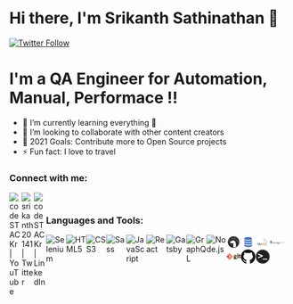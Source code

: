 # Hi there, I'm Srikanth Sathinathan 👋

[![Twitter Follow](https://img.shields.io/twitter/follow/srikanth20141?color=1DA1F2&logo=twitter&style=for-the-badge)](https://twitter.com/intent/follow?original_referer=https%3A%2F%2Fgithub.com%2FcodeSTACKr&screen_name=codeSTACKr)

# I'm a QA Engineer for Automation, Manual, Performace !!

- 🌱 I’m currently learning everything 🤣
- 👯 I’m looking to collaborate with other content creators
- 🥅 2021 Goals: Contribute more to Open Source projects
- ⚡ Fun fact: I love to travel 

### Connect with me:

[<img align="left" alt="codeSTACKr | YouTube" width="22px" src="https://cdn.jsdelivr.net/npm/simple-icons@v3/icons/youtube.svg" />][youtube]
[<img align="left" alt="srikanth20141 | Twitter" width="22px" src="https://cdn.jsdelivr.net/npm/simple-icons@v3/icons/twitter.svg" />][twitter]
[<img align="left" alt="codeSTACKr | LinkedIn" width="22px" src="https://cdn.jsdelivr.net/npm/simple-icons@v3/icons/linkedin.svg" />][linkedin]

<br />

### Languages and Tools:

[<img align="left" alt="Selenium" width="36px" src="https://www.selenium.dev/images/selenium_logo_square_green.png" />][webdevplaylist]
[<img align="left" alt="HTML5" width="36px" src="https://www.edureka.co/blog/wp-content/uploads/2019/03/appium-logo-appium-installation-edureka.png" />][webdevplaylist]
[<img align="left" alt="CSS3" width="36px" src="https://w7.pngwing.com/pngs/130/892/png-transparent-apache-tomcat-apache-http-server-web-server-java-servlet-javaserver-pages-others-miscellaneous-text-logo-thumbnail.png" />][cssplaylist]
[<img align="left" alt="Sass" width="36px" src="https://gdm-catalog-fmapi-prod.imgix.net/ProductLogo/851f88d6-fa67-406e-929f-bdc0bdae0ba6.png?auto=format&size=150" />][cssplaylist]
[<img align="left" alt="JavaScript" width="36px" src="https://blog.knoldus.com/wp-content/uploads/2020/01/TESTNG.png" />][jsplaylist]
[<img align="left" alt="React" width="36px" src="https://damienfremont.files.wordpress.com/2015/07/cucumber-logo.png?w=165" />][reactplaylist]
[<img align="left" alt="Gatsby" width="36px" src="https://miro.medium.com/max/404/1*mujOqlQ9k9Mhpj1PbxsSDQ.png" />][webdevplaylist]
[<img align="left" alt="GraphQL" width="36px" src="https://cdn.springpeople.com/media/Rest%20Assured.png" />][webdevplaylist]
[<img align="left" alt="Node.js" width="36px" src="https://cdn.eventil.com/uploads/event/logo/6/java.webp" />][webdevplaylist]

[<img align="left" alt="Deno" width="26px" src="https://raw.githubusercontent.com/github/explore/361e2821e2dea67711cde99c9c40ed357061cf27/topics/deno/deno.png" />][webdevplaylist]
[<img align="left" alt="SQL" width="26px" src="https://raw.githubusercontent.com/github/explore/80688e429a7d4ef2fca1e82350fe8e3517d3494d/topics/sql/sql.png" />][webdevplaylist]
[<img align="left" alt="MySQL" width="26px" src="https://raw.githubusercontent.com/github/explore/80688e429a7d4ef2fca1e82350fe8e3517d3494d/topics/mysql/mysql.png" />][webdevplaylist]
[<img align="left" alt="MongoDB" width="26px" src="https://raw.githubusercontent.com/github/explore/80688e429a7d4ef2fca1e82350fe8e3517d3494d/topics/mongodb/mongodb.png" />][webdevplaylist]
[<img align="left" alt="Git" width="26px" src="https://raw.githubusercontent.com/github/explore/80688e429a7d4ef2fca1e82350fe8e3517d3494d/topics/git/git.png" />][webdevplaylist]
[<img align="left" alt="GitHub" width="26px" src="https://raw.githubusercontent.com/github/explore/78df643247d429f6cc873026c0622819ad797942/topics/github/github.png" />][webdevplaylist]
[<img align="left" alt="Terminal" width="26px" src="https://raw.githubusercontent.com/github/explore/80688e429a7d4ef2fca1e82350fe8e3517d3494d/topics/terminal/terminal.png" />][webdevplaylist]

<br />
<br />

[website]: https://codeSTACKr.com
[course]: http://vsCodeHero.com
[twitter]: https://twitter.com/srikanth20141
[youtube]: https://www.youtube.com/channel/UCO8IHOeu8l86l5-MvNCIDpg
[instagram]: https://instagram.com/codeSTACKr
[linkedin]: https://linkedin.com/in/srikanth20141
[webdevplaylist]: https://www.youtube.com/playlist?list=PLkwxH9e_vrAJ0WbEsFA9W3I1W-g_BTsbt
[jsplaylist]: https://www.youtube.com/playlist?list=PLkwxH9e_vrALRJKu7wfXby3MKeflhTu6B
[cssplaylist]: https://www.youtube.com/playlist?list=PLkwxH9e_vrALSdvZuEh6gqQdmDoDIoqz4
[reactplaylist]: https://www.youtube.com/playlist?list=PLkwxH9e_vrAK4TdffpxKY3QGyHCpxFcQ0
